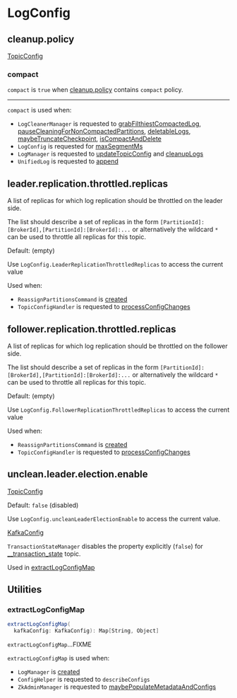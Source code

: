 # LogConfig

## <span id="CleanupPolicyProp"><span id="cleanup.policy"> cleanup.policy

[TopicConfig](../TopicConfig.md#CLEANUP_POLICY_CONFIG)

### <span id="compact"> compact

`compact` is `true` when [cleanup.policy](#CleanupPolicyProp) contains `compact` policy.

---

`compact` is used when:

* `LogCleanerManager` is requested to [grabFilthiestCompactedLog](LogCleanerManager.md#grabFilthiestCompactedLog), [pauseCleaningForNonCompactedPartitions](LogCleanerManager.md#pauseCleaningForNonCompactedPartitions), [deletableLogs](LogCleanerManager.md#deletableLogs), [maybeTruncateCheckpoint](LogCleanerManager.md#maybeTruncateCheckpoint), [isCompactAndDelete](LogCleanerManager.md#isCompactAndDelete)
* `LogConfig` is requested for [maxSegmentMs](#maxSegmentMs)
* `LogManager` is requested to [updateTopicConfig](LogManager.md#updateTopicConfig) and [cleanupLogs](LogManager.md#cleanupLogs)
* `UnifiedLog` is requested to [append](UnifiedLog.md#append)

## <span id="LeaderReplicationThrottledReplicasProp"><span id="leader.replication.throttled.replicas"><span id="LeaderReplicationThrottledReplicas"> leader.replication.throttled.replicas

A list of replicas for which log replication should be throttled on the leader side.

The list should describe a set of replicas in the form `[PartitionId]:[BrokerId],[PartitionId]:[BrokerId]:...` or alternatively the wildcard `*` can be used to throttle all replicas for this topic.

Default: (empty)

Use `LogConfig.LeaderReplicationThrottledReplicas` to access the current value

Used when:

* `ReassignPartitionsCommand` is [created](../tools/kafka-reassign-partitions/ReassignPartitionsCommand.md#topicLevelLeaderThrottle)
* `TopicConfigHandler` is requested to [processConfigChanges](../dynamic-broker-configuration/TopicConfigHandler.md#processConfigChanges)

## <span id="FollowerReplicationThrottledReplicasProp"><span id="follower.replication.throttled.replicas"><span id="FollowerReplicationThrottledReplicas"> follower.replication.throttled.replicas

A list of replicas for which log replication should be throttled on the follower side.

The list should describe a set of replicas in the form `[PartitionId]:[BrokerId],[PartitionId]:[BrokerId]:...` or alternatively the wildcard `*` can be used to throttle all replicas for this topic.

Default: (empty)

Use `LogConfig.FollowerReplicationThrottledReplicas` to access the current value

Used when:

* `ReassignPartitionsCommand` is [created](../tools/kafka-reassign-partitions/ReassignPartitionsCommand.md#topicLevelFollowerThrottle)
* `TopicConfigHandler` is requested to [processConfigChanges](../dynamic-broker-configuration/TopicConfigHandler.md#processConfigChanges)

## <span id="UncleanLeaderElectionEnableProp"><span id="unclean.leader.election.enable"><span id="uncleanLeaderElectionEnable"> unclean.leader.election.enable

[TopicConfig](../TopicConfig.md#UNCLEAN_LEADER_ELECTION_ENABLE_CONFIG)

Default: `false` (disabled)

Use `LogConfig.uncleanLeaderElectionEnable` to access the current value.

[KafkaConfig](../KafkaConfig.md#UncleanLeaderElectionEnableProp)

`TransactionStateManager` disables the property explicitly (`false`) for [__transaction_state](../transactions/TransactionStateManager.md#transactionTopicConfigs) topic.

Used in [extractLogConfigMap](#extractLogConfigMap)

## Utilities

### <span id="extractLogConfigMap"> extractLogConfigMap

```scala
extractLogConfigMap(
  kafkaConfig: KafkaConfig): Map[String, Object]
```

`extractLogConfigMap`...FIXME

`extractLogConfigMap` is used when:

* `LogManager` is [created](LogManager.md#apply)
* `ConfigHelper` is requested to `describeConfigs`
* `ZkAdminManager` is requested to [maybePopulateMetadataAndConfigs](../ZkAdminManager.md#maybePopulateMetadataAndConfigs)
